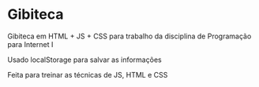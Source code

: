 # Gibiteca
Gibiteca em HTML + JS + CSS para trabalho da disciplina de Programação para Internet I

Usado localStorage para salvar as informações

Feita para treinar as técnicas de JS, HTML e CSS
